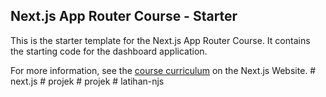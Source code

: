 ## Next.js App Router Course - Starter

This is the starter template for the Next.js App Router Course. It contains the starting code for the dashboard application.

For more information, see the [course curriculum](https://nextjs.org/learn) on the Next.js Website.
#   n e x t . j s  
 # projek
#   p r o j e k  
 #   l a t i h a n - n j s  
 